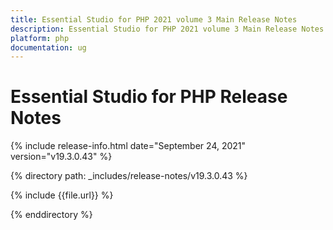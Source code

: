 ```yaml
---
title: Essential Studio for PHP 2021 volume 3 Main Release Notes  
description: Essential Studio for PHP 2021 volume 3 Main Release Notes  
platform: php
documentation: ug
---
```


# Essential Studio for PHP  Release Notes  

{% include release-info.html date="September 24, 2021"  version="v19.3.0.43" %} 


{% directory path: _includes/release-notes/v19.3.0.43 %}

{% include {{file.url}} %}

{% enddirectory %}